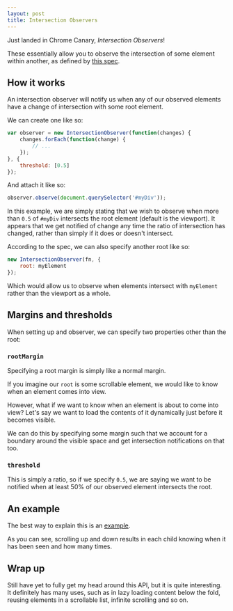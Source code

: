 ```yaml
---
layout: post
title: Intersection Observers
---
```


Just landed in Chrome Canary, *Intersection Observers*!

These essentially allow you to observe the intersection of some element within another, as defined by [this spec](https://wicg.github.io/IntersectionObserver/).

## How it works

An intersection observer will notify us when any of our observed elements have a change of intersection with some root element.

We can create one like so:

```javascript
var observer = new IntersectionObserver(function(changes) {
	changes.forEach(function(change) {
		// ...
	});
}, {
	threshold: [0.5]
});
```

And attach it like so:

```javascript
observer.observe(document.querySelector('#myDiv'));
```

In this example, we are simply stating that we wish to observe when more than `0.5` of `#myDiv` intersects the root element (default is the viewport). It appears that we get notified of change any time the ratio of intersection has changed, rather than simply if it does or doesn't intersect.

According to the spec, we can also specify another root like so:

```javascript
new IntersectionObserver(fn, {
	root: myElement
});
```
Which would allow us to observe when elements intersect with `myElement` rather than the viewport as a whole.

## Margins and thresholds

When setting up and observer, we can specify two properties other than the root:

### `rootMargin`

Specifying a root margin is simply like a normal margin.

If you imagine our `root` is some scrollable element, we would like to know when an element comes into view.

However, what if we want to know when an element is about to come into view? Let's say we want to load the contents of it dynamically just before it becomes visible.

We can do this by specifying some margin such that we account for a boundary around the visible space and get intersection notifications on that too.

### `threshold`

This is simply a ratio, so if we specify `0.5`, we are saying we want to be notified when at least 50% of our observed element intersects the root.

## An example

The best way to explain this is an [example](http://plnkr.co/edit/dApDrJWn3WTCH4RhxuOG?p=preview).

As you can see, scrolling up and down results in each child knowing when it has been seen and how many times.

## Wrap up

Still have yet to fully get my head around this API, but it is quite interesting. It definitely has many uses, such as in lazy loading content below the fold, reusing elements in a scrollable list, infinite scrolling and so on.
